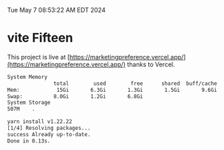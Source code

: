 Tue May  7 08:53:22 AM EDT 2024

# vite Fifteen


This project is live at [https://marketingpreference.vercel.app/](https://marketingpreference.vercel.app/) thanks to Vercel.

```bash
System Memory
               total        used        free      shared  buff/cache   available
Mem:            15Gi       6.3Gi       1.3Gi       1.5Gi       9.6Gi       9.0Gi
Swap:          8.0Gi       1.2Gi       6.8Gi
System Storage
507M	.
```
```bash
yarn install v1.22.22
[1/4] Resolving packages...
success Already up-to-date.
Done in 0.13s.
```
```bash

